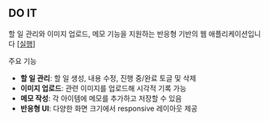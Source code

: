 ## DO IT
할 일 관리와 이미지 업로드, 메모 기능을 지원하는 반응형 기반의 웹 애플리케이션입니다 [[실행](https://todo-list-eight-bay-28.vercel.app/)]

주요 기능
- **할 일 관리**: 할 일 생성, 내용 수정, 진행 중/완료 토글 및 삭제
- **이미지 업로드**: 관련 이미지를 업로드해 시각적 기록 가능
- **메모 작성**: 각 아이템에 메모를 추가하고 저장할 수 있음
- **반응형 UI**: 다양한 화면 크기에서 responsive 레이아웃 제공
